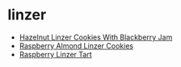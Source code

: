 # linzer

 * [Hazelnut Linzer Cookies With Blackberry Jam](index/h/hazelnut-linzer-cookies-with-blackberry-jam-236806.json)
 * [Raspberry Almond Linzer Cookies](index/r/raspberry-almond-linzer-cookies-387489.json)
 * [Raspberry Linzer Tart](index/r/raspberry-linzer-tart-929.json)
